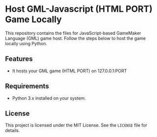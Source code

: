# Host GML-Javascript (HTML PORT) Game Locally

This repository contains the files for JavaScript-based GameMaker Language (GML) game host. Follow the steps below to host the game locally using Python.

## Features
- It hosts your GML game (HTML PORT) on 127.0.0.1:PORT

## Requirements
- Python 3.x installed on your system.

## License
This project is licensed under the MIT License. See the `LICENSE` file for details.

